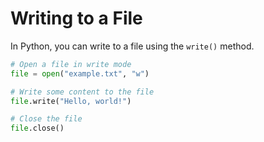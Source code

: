 # Writing to a File

In Python, you can write to a file using the `write()` method.

```python
# Open a file in write mode
file = open("example.txt", "w")

# Write some content to the file
file.write("Hello, world!")

# Close the file
file.close()
```